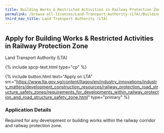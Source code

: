 ```yaml
---
title: Building Works & Restricted Activities in Railway Protection Zone
permalink: /browse-all-licences/Land-Transport-Authority-(LTA)/Building-Works-&-Restricted-Activities-in-Railway-Protection-Zone
third_nav_title: Land Transport Authority (LTA)
---
```


## Apply for Building Works & Restricted Activities in Railway Protection Zone

Land Transport Authority (LTA)

{% include spcp-text.html type="cp" %}

{% include button.html text="Apply on LTA" src="https://www.lta.gov.sg/content/ltagov/en/industry_innovations/industry_matters/development_construction_resources/railway_protection_road_structure_safety_zones/requirements_for_developments_within_railway_protection_and_road_structure_safety_zone.html" type="primary" %}

<H3>Application Details</H3>

<p>Required for any development or building works within the railway corridor and railway protection zone.</p>

